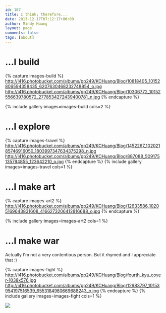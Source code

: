 ```yaml
---
id: 107
title: I think; therefore...
date: 2013-12-17T07:12:17+00:00
author: Mindy Huang
layout: page
comments: false
tags: [about]
---
```


# ...I build

{% capture images-build %}
    http://i416.photobucket.com/albums/pp249/KCHuang/Blog/10818405_10152806594358435_6207630468232748854_o.jpg
    http://i416.photobucket.com/albums/pp249/KCHuang/Blog/10306772_10152556639780572_2778534272439400781_n.jpg
{% endcapture %}

{% include gallery images=images-build cols=2 %}


# ...I explore

{% capture images-travel %}
	http://i416.photobucket.com/albums/pp249/KCHuang/Blog/1452267_10202185746916050_1803997347634375298_n.jpg
	http://i416.photobucket.com/albums/pp249/KCHuang/Blog/887088_509175135784855_123642210_o.jpg
{% endcapture %}
{% include gallery images=images-travel cols=1 %}


# ...I make art

<!-- {% capture images-art %}
	http://i416.photobucket.com/albums/pp249/KCHuang/Blog/13244886_1399738160039967_9008844896564659491_n.jpg
	http://i416.photobucket.com/albums/pp249/KCHuang/Blog/12496499_10205446572954663_4635184459792717522_o.jpg
{% endcapture %} -->
{% capture images-art2 %}
	http://i416.photobucket.com/albums/pp249/KCHuang/Blog/12633586_10205169643831608_4166273206412816688_o.jpg
{% endcapture %}
<!-- {% include gallery images=images-art cols=2 %} -->
{% include gallery images=images-art2 cols=1 %}


# ...I make war

Actually I'm not a very contentious person. But it rhymed and I appreciate that :)

{% capture images-fight %}
	http://i416.photobucket.com/albums/pp249/KCHuang/Blog/fourth_kyu_cover-1038x576.jpg
	http://i416.photobucket.com/albums/pp249/KCHuang/Blog/12983797_10153954197516539_6553184980669688243_o.jpg
{% endcapture %}
{% include gallery images=images-fight cols=1 %}
<!-- {% include gallery images=images-fight caption="Aikido, Eskrima. I've also done a small amount of jiujutsu, TKD, BJJ, and Parkour. Always excited to learn more." cols=1 %} -->

<img src="http://s416.photobucket.com/albums/pp249/KCHuang/Blog/stanford_engineering.png" />
